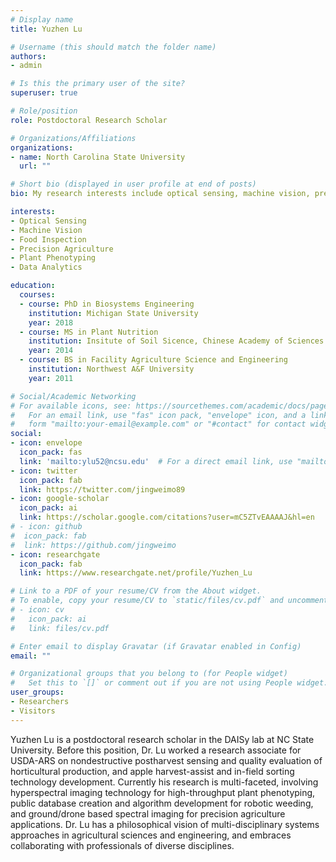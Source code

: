 ```yaml
---
# Display name
title: Yuzhen Lu

# Username (this should match the folder name)
authors:
- admin

# Is this the primary user of the site?
superuser: true

# Role/position
role: Postdoctoral Research Scholar

# Organizations/Affiliations
organizations:
- name: North Carolina State University
  url: ""

# Short bio (displayed in user profile at end of posts)
bio: My research interests include optical sensing, machine vision, precision agriculture, food assessment and data analytics.

interests:
- Optical Sensing
- Machine Vision
- Food Inspection
- Precision Agriculture
- Plant Phenotyping
- Data Analytics 

education:
  courses:
  - course: PhD in Biosystems Engineering
    institution: Michigan State University
    year: 2018
  - course: MS in Plant Nutrition
    institution: Insitute of Soil Sicence, Chinese Academy of Sciences
    year: 2014
  - course: BS in Facility Agriculture Science and Engineering
    institution: Northwest A&F University
    year: 2011

# Social/Academic Networking
# For available icons, see: https://sourcethemes.com/academic/docs/page-builder/#icons
#   For an email link, use "fas" icon pack, "envelope" icon, and a link in the
#   form "mailto:your-email@example.com" or "#contact" for contact widget.
social:
- icon: envelope
  icon_pack: fas
  link: 'mailto:ylu52@ncsu.edu'  # For a direct email link, use "mailto:test@example.org".
- icon: twitter
  icon_pack: fab
  link: https://twitter.com/jingweimo89
- icon: google-scholar
  icon_pack: ai
  link: https://scholar.google.com/citations?user=mC5ZTvEAAAAJ&hl=en
# - icon: github
#  icon_pack: fab
#  link: https://github.com/jingweimo
- icon: researchgate
  icon_pack: fab
  link: https://www.researchgate.net/profile/Yuzhen_Lu

# Link to a PDF of your resume/CV from the About widget.
# To enable, copy your resume/CV to `static/files/cv.pdf` and uncomment the lines below.
# - icon: cv
#   icon_pack: ai
#   link: files/cv.pdf

# Enter email to display Gravatar (if Gravatar enabled in Config)
email: ""

# Organizational groups that you belong to (for People widget)
#   Set this to `[]` or comment out if you are not using People widget.
user_groups:
- Researchers
- Visitors
---
```


Yuzhen Lu is a postdoctoral research scholar in the DAISy lab at NC State University. Before this position, Dr. Lu worked a research associate for USDA-ARS on nondestructive postharvest sensing and quality evaluation of horticultural production, and apple harvest-assist and in-field sorting technology development. Currently his research is multi-faceted, involving hyperspectral imaging technology for high-throughput plant phenotyping, public database creation and algorithm development for robotic weeding, and ground/drone based spectral imaging for precision agriculture applications. Dr. Lu has a philosophical vision of multi-disciplinary systems approaches in agricultural sciences and engineering, and embraces collaborating with professionals of diverse disciplines.
